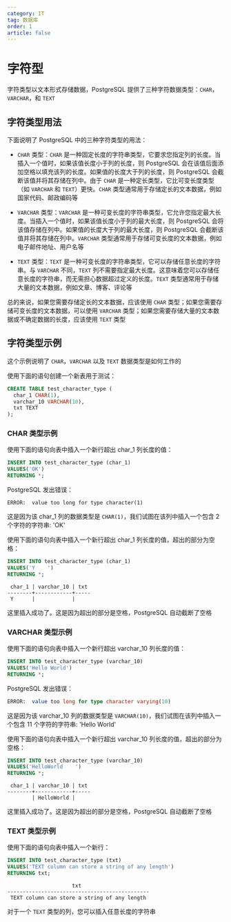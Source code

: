 ```yaml
---
category: IT
tag: 数据库
order: 1
article: false
---
```


# 字符型

字符类型以文本形式存储数据，PostgreSQL 提供了三种字符数据类型：`CHAR`，`VARCHAR`，和 `TEXT`

## 字符类型用法

下面说明了 PostgreSQL 中的三种字符类型的用法：

- `CHAR` 类型：`CHAR` 是一种固定长度的字符串类型，它要求您指定列的长度。当插入一个值时，如果该值长度小于列的长度，则 PostgreSQL 会在该值后面添加空格以填充该列的长度。如果值的长度大于列的长度，则 PostgreSQL 会截断该值并将其存储在列中。由于 `CHAR` 是一种定长类型，它比可变长度类型（如 `VARCHAR` 和 `TEXT`）更快。`CHAR` 类型通常用于存储定长的文本数据，例如国家代码、邮政编码等

- `VARCHAR` 类型：`VARCHAR` 是一种可变长度的字符串类型，它允许您指定最大长度。当插入一个值时，如果该值长度小于列的最大长度，则 PostgreSQL 会将该值存储在列中。如果值的长度大于列的最大长度，则 PostgreSQL 会截断该值并将其存储在列中。`VARCHAR` 类型通常用于存储可变长度的文本数据，例如电子邮件地址、用户名等

- `TEXT` 类型：`TEXT` 是一种可变长度的字符串类型，它可以存储任意长度的字符串。与 `VARCHAR` 不同，`TEXT` 列不需要指定最大长度。这意味着您可以存储任意长度的字符串，而无需担心数据超过定义的长度。`TEXT` 类型通常用于存储大量的文本数据，例如文章、博客、评论等

总的来说，如果您需要存储定长的文本数据，应该使用 `CHAR` 类型；如果您需要存储可变长度的文本数据，可以使用 `VARCHAR` 类型；如果您需要存储大量的文本数据或不确定数据的长度，应该使用 `TEXT` 类型

## 字符类型示例

这个示例说明了 `CHAR`，`VARCHAR` 以及 `TEXT` 数据类型是如何工作的

使用下面的语句创建一个新表用于测试：

```sql
CREATE TABLE test_character_type (
  char_1 CHAR(1),
  varchar_10 VARCHAR(10),
  txt TEXT
);
```

### CHAR 类型示例

使用下面的语句向表中插入一个新行超出 char_1 列长度的值：

```sql
INSERT INTO test_character_type (char_1)
VALUES('OK')
RETURNING *;
```

PostgreSQL 发出错误：

```text
ERROR:  value too long for type character(1)
```

这是因为该 char_1 列的数据类型是 `CHAR(1)`，我们试图在该列中插入一个包含 2 个字符的字符串: 'OK'

使用下面的语句向表中插入一个新行超出 char_1 列长度的值，超出的部分为空格：

```sql
INSERT INTO test_character_type (char_1)
VALUES('Y    ')
RETURNING *;
```

```text
 char_1 | varchar_10 | txt
--------+------------+-----
 Y      |            |
```

这里插入成功了。这是因为超出的部分是空格，PostgreSQL 自动截断了空格

### VARCHAR 类型示例

使用下面的语句向表中插入一个新行超出 varchar_10 列长度的值：

```sql
INSERT INTO test_character_type (varchar_10)
VALUES('Hello World')
RETURNING *;
```

PostgreSQL 发出错误：

```sql
ERROR:  value too long for type character varying(10)
```

这是因为该 varchar_10 列的数据类型是 `VARCHAR(10)`，我们试图在该列中插入一个包含 11 个字符的字符串: 'Hello World'

使用下面的语句向表中插入一个新行超出 varchar_10 列长度的值，超出的部分为空格：

```sql
INSERT INTO test_character_type (varchar_10)
VALUES('HelloWorld    ')
RETURNING *;
```

```text
 char_1 | varchar_10 | txt
--------+------------+-----
        | HelloWorld |
```

这里插入成功了。这是因为超出的部分是空格，PostgreSQL 自动截断了空格

### TEXT 类型示例

使用下面的语句向表中插入一个新行：

```sql
INSERT INTO test_character_type (txt)
VALUES('TEXT column can store a string of any length')
RETURNING txt;
```

```text
                     txt
----------------------------------------------
 TEXT column can store a string of any length
```

对于一个 `TEXT` 类型的列，您可以插入任意长度的字符串